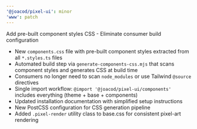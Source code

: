 ```yaml
---
'@joacod/pixel-ui': minor
'www': patch
---
```


Add pre-built component styles CSS - Eliminate consumer build configuration

- New `components.css` file with pre-built component styles extracted from all `*.styles.ts` files
- Automated build step via `generate-components-css.mjs` that scans component styles and generates CSS at build time
- Consumers no longer need to scan `node_modules` or use Tailwind `@source` directives
- Single import workflow: `@import '@joacod/pixel-ui/components'` includes everything (theme + base + components)
- Updated installation documentation with simplified setup instructions
- New PostCSS configuration for CSS generation pipeline
- Added `.pixel-render` utility class to base.css for consistent pixel-art rendering
